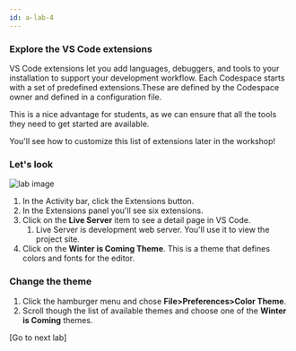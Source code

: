 ```yaml
---
id: a-lab-4
---
```


### Explore the VS Code extensions

VS Code extensions let you add languages, debuggers, and tools to your installation to support your development workflow. Each Codespace starts with a set of predefined extensions.These are defined by the Codespace owner and defined in a configuration file. 

This is a nice advantage for students, as we can ensure that all the tools  they need to get started are available.

You'll see how to customize this list of extensions later in the workshop!

### Let's look

<img src='/assets/img/a-lab-04-01.png' alt="lab image" class="img-lab" >

1. In the Activity bar, click the Extensions button.
2. In the Extensions panel you'll see six extensions.
3. Click on the **Live Server** item to see a detail page in VS Code.  
   1. Live Server is development web server.  You'll use it to view the project site. 
4.  Click on the **Winter is Coming Theme**.  This is a theme that defines colors and fonts for the editor.


### Change the theme
1. Click the hamburger menu and chose **File>Preferences>Color Theme**.
2. Scroll though the list of available themes and choose one of the **Winter is Coming** themes.

[Go to next lab]
